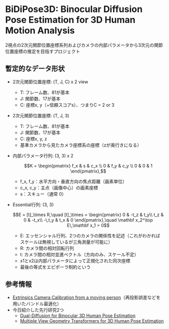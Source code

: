 # BiDiPose3D: Binocular Diffusion Pose Estimation for 3D Human Motion Analysis

2視点の2次元関節位置座標系列およびカメラの内部パラメータから3次元の関節位置座標の推定を目指すプロジェクト

## 暫定的なデータ形状

- 2次元関節位置座標: (T, J, C) x 2 view
  - T: フレーム数、81が基本
  - J: 関節数、17が基本
  - C: 座標x, y（+信頼スコアs）、つまりC = 2 or 3
- 2次元関節位置座標: (T, J, 3)
  - T: フレーム数、81が基本
  - J: 関節数、17が基本
  - C: 座標x, y, z
  - 基準カメラから見たカメラ座標系の座標（zが奥行きになる）
- 内部パラメータ行列: (3, 3) x 2
  ```math
  K = 
  \begin{pmatrix}
    f_x & s   & c_x \\
    0   & f_y & c_y \\
    0   & 0   & 1
  \end{pmatrix},
  ```
  
  - f_x, f_y：水平方向・垂直方向の焦点距離（画素単位）  
  - c_x, c_y：主点（画像中心）の画素座標  
  - s：スキュー（通常 0）
- Essential行列: (3, 3)
  ```math
  E = [t]_\times R,\quad
  [t]_\times = \begin{pmatrix}
  0 & -t_z & t_y\\
  t_z & 0 & -t_x\\
  -\,t_y & t_x & 0
  \end{pmatrix},\quad
  \mathbf x_2^\top E\,\mathbf x_1 = 0
  ```
  - E: エッセンシャル行列、2つのカメラの関係性を記述（これがわかればスケールは無視しているが三角測量が可能に）
  - R: カメラ間の相対回転行列
  - t: カメラ間の相対並進ベクトル（方向のみ、スケール不定）  
  - x1とx2は内部パラメータによって正規化された同次座標
  - 最後の等式をエピポーラ制約という

## 参考情報

- [Extrinsics Camera Calibration from a moving person](https://vision.ist.i.kyoto-u.ac.jp/pubs/SLee_RAL22.pdf)（再投影誤差などを用いたバンドル最適化）
- 今日紹介した先行研究2つ
  - [Dual-Diffusion for Binocular 3D Human Pose Estimation](https://proceedings.neurips.cc/paper_files/paper/2024/file/8ea50bf458f6070548b11babbe0bf89b-Paper-Conference.pdf)
  - [Multiple View Geometry Transformers for 3D Human Pose Estimation](https://openaccess.thecvf.com/content/CVPR2024/papers/Liao_Multiple_View_Geometry_Transformers_for_3D_Human_Pose_Estimation_CVPR_2024_paper.pdf)

